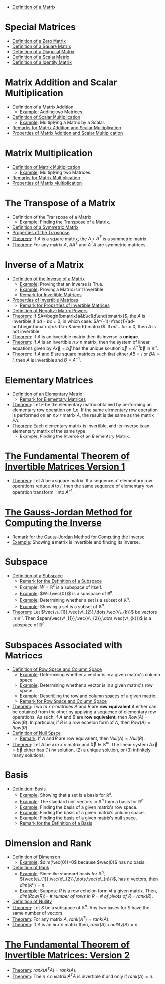 * [Definition of a Matrix](3.1%20Matrix%20Operations.md#definition-definition-of-a-matrix)

# Special Matrices

* [Definition of a Zero Matrix](3.1%20Matrix%20Operations.md#definition-zero-matrix)
* [Definition of a Square Matrix](3.1%20Matrix%20Operations.md#definition-square-matrix)
* [Definition of a Diagonal Matrix](3.1%20Matrix%20Operations.md#definition-diagonal-matrix)
* [Definition of a Scalar Matrix](3.1%20Matrix%20Operations.md#definition-scalar-matrix)
* [Definition of a Identity Matrix](3.1%20Matrix%20Operations.md#definition-identity-matrix)

# Matrix Addition and Scalar Multiplication

* [Definition of a Matrix Addition](3.1%20Matrix%20Operations.md#definition-matrix-addition)
  * [Example](3.1%20Matrix%20Operations.md#example): Adding two Matrices.
* [Definition of Scalar Multiplication](3.1%20Matrix%20Operations.md#definition-scalar-multiplication)
  * [Example](3.1%20Matrix%20Operations.md#example-scalar-matrix): Multiplying a Matrix by a Scalar.
* [Remarks for Matrix Addition and Scalar Multiplication](3.1%20Matrix%20Operations.md#remark-matrix-addition-and-scalar-multiplication) 
* [Properties of Matrix Addition and Scalar Multiplication](3.2%20Matrix%20Algebra.md#theorem-algebraic-properties-of-matrix-addition-and-scalar-multiplication)

# Matrix Multiplication

* [Definition of Matrix Multiplication](3.1%20Matrix%20Operations.md#definition-matrix-multiplication)
  * [Example](3.1%20Matrix%20Operations.md#example-multiplying-two-matrices): Multiplying two Matrices.
* [Remarks for Matrix Multiplication](3.1%20Matrix%20Operations.md#remark-matrix-multiplication)
* [Properties of Matrix Multiplication](3.2%20Matrix%20Algebra.md#theorem-properties-of-matrix-multiplication)

# The Transpose of a Matrix

* [Definition of the Transpose of a Matrix](3.1%20Matrix%20Operations.md#definition-transpose-of-a-matrix)
  * [Example](3.1%20Matrix%20Operations.md#example-finding-the-transpose): Finding the Transpose of a Matrix.
* [Definition of a Symmetric Matrix](3.1%20Matrix%20Operations.md#definition-symmetric-matrix)
* [Properties of the Transpose](3.2%20Matrix%20Algebra.md#theorem-properties-of-the-transpose)
* [Theorem](3.2%20Matrix%20Algebra.md#theorem-transpose-and-symmetric): If $A$ is a square matrix, the $A+A^{T}$ is a symmetric matrix.
* [Theorem](3.2%20Matrix%20Algebra.md#theorem-transpose-and-symmetric): For any matrix $A$, $AA^{T}$ and $A^{T}A$ are symmetric matrices.

# Inverse of a Matrix

* [Definition of the Inverse of a Matrix](3.3%20The%20Inverse%20of%20a%20Matrix.md#definition-invertible-matrix)
  * [Example](3.3%20The%20Inverse%20of%20a%20Matrix.md#example-proving-an-inverse-is-true): Proving that an Inverse is True.
  * [Example](3.3%20The%20Inverse%20of%20a%20Matrix.md#example-proving-a-matrix-is-not-invertible): Proving a Matrix isn't Invertible.
  * [Remark for Invertible Matrices](3.3%20The%20Inverse%20of%20a%20Matrix.md#remark-matrix-multiplication-and-inverses)
* [Properties of Invertible Matrices](3.3%20The%20Inverse%20of%20a%20Matrix.md#theorem-properties-of-invertible-matrices)
  * [Remark for Properties of Invertible Matrices](3.3%20The%20Inverse%20of%20a%20Matrix.md#remark-properties-of-invertible-matrices)
* [Definition of Negative Matrix Powers](3.3%20The%20Inverse%20of%20a%20Matrix.md#definition-invertible-matrices-and-powers)
* [Theorem](3.3%20The%20Inverse%20of%20a%20Matrix.md#theorem-inverse-of-2-x-2-matrices): If $A=\begin{bmatrix}a&b\\c&d\end{bmatrix}$, the $A$ is invertible if $ad-bc\neq0$, in which case: $A^{-1}=\frac{1}{ad-bc}\begin{bmatrix}d&-b\\-c&a\end{bmatrix}$. If $ad-bc=0$, then $A$ is not invertible.
* [Theorem](3.3%20The%20Inverse%20of%20a%20Matrix.md#theorem-inverses-and-unique-solutions): If $A$ is an invertible matrix then its inverse is **unique**.
* [Theorem](3.3%20The%20Inverse%20of%20a%20Matrix.md#theorem-invertible-matrices-and-systems-of-linear-equations): If $A$ is an invertible *n x n* matrix, then the system of linear equations given by $A\vec{x}=\vec{b}$ has the unique solution $\vec{x}=A^{-1}\vec{b}$ in $\mathbb{R}^{n}$.
* [Theorem](3.3%20The%20Inverse%20of%20a%20Matrix.md#theorem-invertible-matrix-theorem): If $A$ and $B$ are square matrices such that either $AB=I$ or $BA=I$, then $A$ is invertible and $B=A^{-1}$.

# Elementary Matrices

* [Definition of an Elementary Matrix](3.3%20The%20Inverse%20of%20a%20Matrix.md#definition-elementary-matrix)
  * [Remark for Elementary Matrices](3.3%20The%20Inverse%20of%20a%20Matrix.md#remark-elementary-matrix)
* [Theorem](3.3%20The%20Inverse%20of%20a%20Matrix.md#theorem-elementary-matrices-and-elementary-row-operations): Let $E$ be the elementary matrix obtained by performing an elementary row operation on $I\_{n}$. If the same elementary row operation is performed on an *n x r* matrix $A$, the result is the same as the matrix $EA$.
* [Theorem](3.3%20The%20Inverse%20of%20a%20Matrix.md#theorem-invertibility-of-elementary-matrices): Each elementary matrix is invertible, and its inverse is an elementary matrix of the same type.
  * [Example](3.3%20The%20Inverse%20of%20a%20Matrix.md#example-invertibility-of-elementary-matrices): Finding the Inverse of an Elementary Matrix.

# [The Fundamental Theorem of Invertible Matrices Version 1](3.3%20The%20Inverse%20of%20a%20Matrix.md#theorem-the-fundamental-theorem-of-invertible-matrices-version-1)

* [Theorem](3.3%20The%20Inverse%20of%20a%20Matrix.md#theorem-inverse-and-elementary-matrices): Let $A$ be a square matrix. If a sequence of elementary row operations reduce $A$ to $I$, then the same sequence of elementary row operation transform $I$ into $A^{-1}$.

# [The Gauss-Jordan Method for Computing the Inverse](3.3%20The%20Inverse%20of%20a%20Matrix.md#the-gauss-jordan-method-for-computing-the-inverse)

* [Remark for the Gauss-Jordan Method for Computing the Inverse](3.3%20The%20Inverse%20of%20a%20Matrix.md#the-gauss-jordan-method-for-computing-the-inverse-remark-the-gauss-jordan-method-for-computing-the-inverse)
* [Example](3.3%20The%20Inverse%20of%20a%20Matrix.md#example-the-gauss-jordan-method-for-computing-the-inverse): Showing a matrix is invertible and finding its inverse.

# Subspace

* [Definition of a Subspace](3.5%20Subspaces,%20Basis,%20Dimension,%20and%20Rank.md#definition-subspace)
  * [Remark for the Definition of a Subspace](3.5%20Subspaces,%20Basis,%20Dimension,%20and%20Rank.md#remark-subspace)
  * [Example](3.5%20Subspaces,%20Basis,%20Dimension,%20and%20Rank.md#example-subspace-of-itself): $W=\mathbb{R}^{n}$ is a subspace of itself.
  * [Example](3.5%20Subspaces,%20Basis,%20Dimension,%20and%20Rank.md#example-zero-vector-and-subspaces): $W={\vec{0}}$ is a subspace of $\mathbb{R}^{n}$.
  * [Example](3.5%20Subspaces,%20Basis,%20Dimension,%20and%20Rank.md#example-determining-whether-a-set-is-a-subspace): Determining whether a set is a subset of $\mathbb{R}^{n}$.
  * [Example](3.5%20Subspaces,%20Basis,%20Dimension,%20and%20Rank.md#example-showing-a-set-is-a-subspace): Showing a set is a subset of $\mathbb{R}^{n}$.
* [Theorem](3.5%20Subspaces,%20Basis,%20Dimension,%20and%20Rank.md#theorem-span-and-subspace): Let $\vec{v\_{1}},\vec{v\_{2}},\dots,\vec{v\_{k}}$ be vectors in $\mathbb{R}^{n}$. Then $span(\vec{v\_{1}},\vec{v\_{2}},\dots,\vec{v\_{k}})$ is a subspace of $\mathbb{R}^{n}$. 

# Subspaces Associated with Matrices

* [Definition of Row Space and Column Space](3.5%20Subspaces,%20Basis,%20Dimension,%20and%20Rank.md#definition-row-space-and-column-space)
  * [Example](3.5%20Subspaces,%20Basis,%20Dimension,%20and%20Rank.md#example-row-space-and-column-space): Determining whether a vector is in a given matrix's column space
  * [Example](3.5%20Subspaces,%20Basis,%20Dimension,%20and%20Rank.md#example-row-space-and-column-space): Determining whether a vector is in a given matrix's row space.
  * [Example](3.5%20Subspaces,%20Basis,%20Dimension,%20and%20Rank.md#example-row-space-and-column-space): Describing the row and column spaces of a given matrix.
  * [Remark for Row Space and Column Space](3.5%20Subspaces,%20Basis,%20Dimension,%20and%20Rank.md#remark-row-space-and-column-space)
* [Theorem](3.5%20Subspaces,%20Basis,%20Dimension,%20and%20Rank.md#theorem-row-equivalence): Two *m x n* matrices $A$ and $B$ are **row equivalent** if either can be obtained from the other by applying a sequence of elementary row operations. As such, if $A$ and $B$ are **row equivalent**, then $Row(A)=Row(B)$. In particular, if $R$ is a row echelon form of $A$, then $Row(A)=Row(R)$.
* [Definition of Null Space](3.5%20Subspaces,%20Basis,%20Dimension,%20and%20Rank.md#definition-null-space)
  * [Remark](3.5%20Subspaces,%20Basis,%20Dimension,%20and%20Rank.md#remark-null-space): If $A$ and $R$ are row equivalent, then $Null(A)=Null(R)$. 
* [Theorem](3.5%20Subspaces,%20Basis,%20Dimension,%20and%20Rank.md#theorem-solutions-to-a-vec-x-vec-b): Let $A$ be a *m x n* matrix and $\vec{b}\in\mathbb{R}^{m}$. The linear system $A\vec{x}=\vec{b}$ either has (1) no solution, (2) a unique solution, or (3) infinitely many solutions. 

# Basis

* [Definition](3.5%20Subspaces,%20Basis,%20Dimension,%20and%20Rank.md#definition-basis): Basis.
  * [Example](3.5%20Subspaces,%20Basis,%20Dimension,%20and%20Rank.md#example-showing-a-set-is-a-basis): Showing that a set is a basis for $\mathbb{R}^{n}$.
  * [Example](3.5%20Subspaces,%20Basis,%20Dimension,%20and%20Rank.md#example-bases-and-standard-unit-vectors): The standard unit vectors in $\mathbb{R}^{n}$ form a basis for $\mathbb{R}^{n}$.
  * [Example](3.5%20Subspaces,%20Basis,%20Dimension,%20and%20Rank.md#example-find-a-row-space-s-basis): Finding the basis of a given matrix's row space.
  * [Example](3.5%20Subspaces,%20Basis,%20Dimension,%20and%20Rank.md#example-find-a-column-space-s-basis): Finding the basis of a given matrix's column space.
  * [Example](3.5%20Subspaces,%20Basis,%20Dimension,%20and%20Rank.md#example-find-a-null-space-s-basis): Finding the basis of a given matrix's null space.
  * [Remark for the Definition of a Basis](3.5%20Subspaces,%20Basis,%20Dimension,%20and%20Rank.md#remark-basis) 

# Dimension and Rank

* [Definition of Dimension](3.5%20Subspaces,%20Basis,%20Dimension,%20and%20Rank.md#definition-dimension)
  * [Example](3.5%20Subspaces,%20Basis,%20Dimension,%20and%20Rank.md#example-dim-vec-0-0-because-vec-0-has-no-basis):  $dim(\vec{0})=0$ because $\vec{0}$ has no basis.
* [Definition of Rank](3.5%20Subspaces,%20Basis,%20Dimension,%20and%20Rank.md#definition-rank)
  * [Example](3.5%20Subspaces,%20Basis,%20Dimension,%20and%20Rank.md#example-1): Since the standard basis for $\mathbb{R}^{n}$, ${\vec{e\_{1}},\vec{e\_{2}},\dots,\vec{e\_{n}}}$, has $n$ vectors, then $dim(\mathbb{R}^{n})=n$.
  * [Example](3.5%20Subspaces,%20Basis,%20Dimension,%20and%20Rank.md#example-2): Suppose $R$ is a row echelon form of a given matrix. Then, $dim(Row(R))=$ *\# number of rows in R* $=$ *\# of pivots of R* $=$ $rank(R)$.
* [Definition of Nullity](3.5%20Subspaces,%20Basis,%20Dimension,%20and%20Rank.md#definition-nullity)
* [Theorem](3.5%20Subspaces,%20Basis,%20Dimension,%20and%20Rank.md#theorem-the-basis-theorem): Let $S$ be a subspace of $\mathbb{R}^{n}$. Any two bases for $S$ have the same number of vectors.
* [Theorem](3.5%20Subspaces,%20Basis,%20Dimension,%20and%20Rank.md#theorem-rank-and-transpose-equivalency): For any matrix $A$, $rank(A^{T})=rank(A)$.
* [Theorem](3.5%20Subspaces,%20Basis,%20Dimension,%20and%20Rank.md#theorem-rank-nullity-theorem): If $A$ is an *m x n* matrix then, $rank(A)+nullity(A)=n$.

# [The Fundamental Theorem of Invertible Matrices: Version 2](3.5%20Subspaces,%20Basis,%20Dimension,%20and%20Rank.md#theorem-the-fundamental-theorem-of-invertible-matrices-version-2)

* [Theorem](3.5%20Subspaces,%20Basis,%20Dimension,%20and%20Rank.md#theorem-rank-and-transpose): $rank(A^{T}A)=rank(A)$.
* [Theorem](3.5%20Subspaces,%20Basis,%20Dimension,%20and%20Rank.md#theorem-rank-and-transpose): The *n x n* matrix $A^{T}A$ is invertible if and only if $rank(A)=n$.
